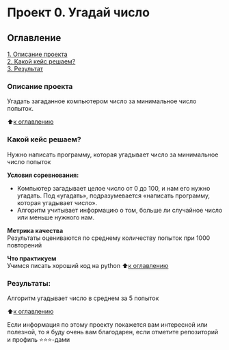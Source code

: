 # Проект 0. Угадай число

## Оглавление  
[1. Описание проекта](/L-Gaysina/HW_3/blob/master/HW3/.README.md#Описание-проекта)  
[2. Какой кейс решаем?](/L-Gaysina/HW_3/blob/master/HW3/.README.md#Какой-кейс-решаем)  
[3. Результат](/L-Gaysina/HW_3/blob/master/HW3/.README.md#Результат)    


### Описание проекта    
Угадать загаданное компьютером число за минимальное число попыток.

:arrow_up:[к оглавлению](/L-Gaysina/HW_3/blob/master/HW3/README.md#оглавление)


### Какой кейс решаем?    
Нужно написать программу, которая угадывает число за минимальное число попыток

**Условия соревнования:**  
- Компьютер загадывает целое число от 0 до 100, и нам его нужно угадать. Под «угадать», подразумевается «написать программу, которая угадывает число».
- Алгоритм учитывает информацию о том, больше ли случайное число или меньше нужного нам.

**Метрика качества**     
Результаты оцениваются по среднему количеству попыток при 1000 повторений

**Что практикуем**     
Учимся писать хороший код на python
:arrow_up:[к оглавлению](/L-Gaysina/HW_3/blob/master/HW3/README.md#оглавление)


### Результаты:  
Алгоритм угадывает число в среднем за 5 попыток

:arrow_up:[к оглавлению](/L-Gaysina/HW_3/blob/master/HW3/README.md#оглавление)



Если информация по этому проекту покажется вам интересной или полезной, то я буду очень вам благодарен, если отметите репозиторий и профиль ⭐️⭐️⭐️-дами